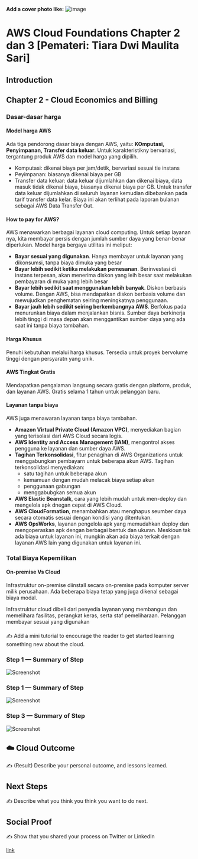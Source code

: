 **Add a cover photo like:**
![image](https://github.com/fiakholida/100DaysOfCloud/assets/140806089/fad351af-5608-45d3-af95-6b8dec9e897e)


# AWS Cloud Foundations Chapter 2 dan 3 [Pemateri: Tiara Dwi Maulita Sari]

## Introduction
## Chapter 2 - Cloud Economics and Billing
### Dasar-dasar harga
#### Model harga AWS
  Ada tiga pendorong dasar biaya dengan AWS, yaitu: **KOmputasi, Penyimpanan, Transfer data keluar**. Untuk karakteristikny bervariasi, tergantung produk AWS dan model harga yang dipilih.
- Komputasi: dikenai biaya per jam/detik, bervariasi sesuai tie instans
- Peyimpanan: biasanya dikenai biaya per GB
- Transfer data keluar: data keluar dijumlahkan dan dikenai biaya, data masuk tidak dikenai biaya, biasanya dikenai biaya per GB. Untuk transfer data keluar dijumlahkan di seluruh layanan kemudian dibebankan pada tarif transfer data kelar. Biaya ini akan terlihat pada laporan bulanan sebagai AWS Data Transfer Out.

#### How to pay for AWS?
  AWS menawarkan berbagai layanan cloud computing. Untuk setiap layanan nya, kita membayar persis dengan jumlah sumber daya yang benar-benar diperlukan. Model harga bergaya utilitas ini meliput:
  - **Bayar sesuai yang digunakan**. Hanya membayar untuk layanan yang dikonsumsi, tanpa biaya dimuka yang besar
  - **Bayar lebih sedikit ketika melakukan pemesanan**. Berinvestasi di instans terpesan, akan menerima diskon yang leih besar saat melakukan pembayaran di muka yang lebih besar
  - **Bayar lebih sedikit saat menggunakan lebih banyak**. Diskon berbasis volume. Dengan AWS, bisa mendapatkan diskon berbasis volume dan mewujudkan penghematan seiring meningkatnya penggunaan.
  - **Bayar jauh lebih sedikit seiring berkembangnya AWS**. Berfokus pada menurunkan biaya dalam menjalankan bisnis. Sumber daya berkinerja lebih tinggi di masa depan akan menggantikan sumber daya yang ada saat ini tanpa biaya tambahan.

#### Harga Khusus
  Penuhi kebutuhan melalui harga khusus. Tersedia untuk proyek bervolume tinggi dengan persyaratn yang unik.

####  AWS Tingkat Gratis
  Mendapatkan pengalaman langsung secara gratis dengan platform, produk, dan layanan AWS. Gratis selama 1 tahun untuk pelanggan baru.

#### Layanan tanpa biaya
  AWS juga menawaran layanan tanpa biaya tambahan.
  - **Amazon Virtual Private Cloud (Amazon VPC)**, menyediakan bagian yang terisolasi dari AWS Cloud secara logis.
  - **AWS Identity and Access Management (IAM)**, mengontrol akses pengguna ke layanan dan sumber daya AWS.
  - **Tagihan Terkonsolidasi**, fitur penagihan di AWS Organizations untuk menggabungkan pembayarn untuk beberapa akun AWS. Tagihan terkonsolidasi menyediakan:
      - satu tagihan untuk beberapa akun
      - kemamuan dengan mudah melacak biaya setiap akun
      - penggunaan gabungan
      - menggabubgkan semua akun
- **AWS Elastic Beanstalk**, cara yang lebih mudah untuk men-deploy dan mengelola apk dnegan cepat di AWS Cloud.
- **AWS CloudFormation**, menambahkan atau menghapus seumber daya secara otomatis sesuai dengan kondisi yang ditentukan.
- **AWS OpsWorks**, layanan pengelola apk yang memudahkan deploy dan mengoperaskan apk dengan berbagai bentuk dan ukuran.
  Meskioun tak ada biaya untuk layanan ini, mungkin akan ada biaya terkait dengan layanan AWS lain yang digunakan untuk layanan ini.  

### Total Biaya Kepemilikan
#### On-premise Vs Cloud
  Infrastruktur on-premise diinstall secara on-premise pada komputer server milik perusahaan. Ada beberapa biaya tetap yang juga dikenal sebagai biaya modal.

  Infrastruktur cloud dibeli dari penyedia layanan yang membangun dan memelihara fasilitas, perangkat keras, serta staf pemeliharaan. Pelanggan membayar sesuai yang digunakan


#### 

✍️ Add a mini tutorial to encourage the reader to get started learning something new about the cloud.

### Step 1 — Summary of Step

![Screenshot](https://via.placeholder.com/500x300)

### Step 1 — Summary of Step

![Screenshot](https://via.placeholder.com/500x300)

### Step 3 — Summary of Step

![Screenshot](https://via.placeholder.com/500x300)

## ☁️ Cloud Outcome

✍️ (Result) Describe your personal outcome, and lessons learned.

## Next Steps

✍️ Describe what you think you think you want to do next.

## Social Proof

✍️ Show that you shared your process on Twitter or LinkedIn

[link](link)

